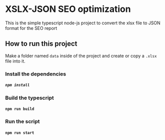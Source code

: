 # XSLX-JSON SEO optimization

This is the simple typescript node-js project to convert the xlsx file to JSON format for the SEO report

## How to run this project

Make a folder named `data` inside of the project and create or copy a `.xlsx` file into it.

### Install the dependencies

##### `npm install`

### Build the typescript

#### `npm run build`

### Run the script

#### `npm run start`